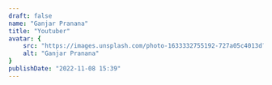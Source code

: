 ```yaml
---
draft: false
name: "Ganjar Pranana"
title: "Youtuber"
avatar: {
    src: "https://images.unsplash.com/photo-1633332755192-727a05c4013d?&fit=crop&w=280",
    alt: "Ganjar Pranana"
}
publishDate: "2022-11-08 15:39"
---
```

